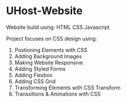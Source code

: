 # UHost-Website
Website build using:
HTML
CSS
Javascript

Project focuses on CSS design using:
1. Postioning Elements with CSS
2. Adding Background Images
3. Making Website Responsive
4. Adding Styled Forms
5. Adding Flexbox
6. Adding CSS Grid
7. Transforming Elements with CSS Transform
8. Transsitions & Animations with CSS

